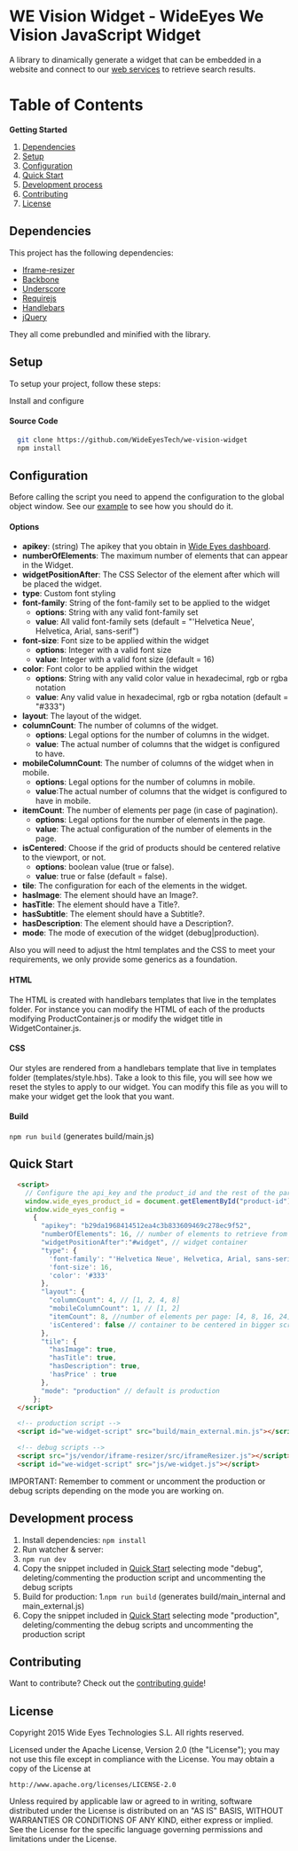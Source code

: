 WE Vision Widget - WideEyes We Vision JavaScript Widget
==============

A library to dinamically generate a widget that can be embedded in a website and connect to our [web services](http://docs.wide-eyes.it) to retrieve search results.

Table of Contents
=================
**Getting Started**

1. [Dependencies](#dependencies)
1. [Setup](#setup)
1. [Configuration](#configuration)
1. [Quick Start](#quick-start)
1. [Development process](#development-process)
1. [Contributing](#contributing)
1. [License](#license)

Dependencies
-------------

This project has the following dependencies:

- [Iframe-resizer](https://github.com/davidjbradshaw/iframe-resizer)
- [Backbone](http://backbonejs.org/)
- [Underscore](http://underscorejs.org/)
- [Requirejs](http://requirejs.org/)
- [Handlebars](http://handlebarsjs.com/)
- [jQuery](http://jquery.com/)

They all come prebundled and minified with the library.

Setup
-------------

To setup your project, follow these steps:

Install and configure

#### Source Code

```sh
  git clone https://github.com/WideEyesTech/we-vision-widget
  npm install
```

Configuration
---------------

Before calling the script you need to append the configuration to the global object window.
See our [example](example.html) to see how you should do it.

#### Options

 * **apikey**: (string) The apikey that you obtain in [Wide Eyes dashboard](http://dashboard.wide-eyes.it/#/APIkey).
 * **numberOfElements**: The maximum number of elements that can appear in the Widget.
 * **widgetPositionAfter**: The CSS Selector of the element after which will be placed the widget.
 * **type**: Custom font styling
  * **font-family**: String of the font-family set to be applied to the widget
     * **options**: String with any valid font-family set 
     * **value**: All valid font-family sets (default = "'Helvetica Neue', Helvetica, Arial, sans-serif")
  * **font-size**: Font size to be applied within the widget
     * **options**: Integer with a valid font size
     * **value**: Integer with a valid font size (default = 16)
  * **color**: Font color to be applied within the widget
     * **options**: String with any valid color value in hexadecimal, rgb or rgba notation
     * **value**: Any valid value in hexadecimal, rgb or rgba notation (default = "#333")
 * **layout**: The layout of the widget.
  * **columnCount**: The number of columns of the widget.
     * **options**: Legal options for the number of columns in the widget.
     * **value**: The actual number of columns that the widget is configured to have.
  * **mobileColumnCount**: The number of columns of the widget when in mobile.
     * **options**: Legal options for the number of columns in mobile.
     * **value**:The actual number of columns that the widget is configured to have in mobile.
  * **itemCount**: The number of elements per page (in case of pagination). 
     * **options**: Legal options for the number of elements in the page.
     * **value**: The actual configuration of the number of elements in the page.
  * **isCentered**: Choose if the grid of products should be centered relative to the viewport, or not. 
     * **options**: boolean value (true or false).
     * **value**: true or false (default = false).
 * **tile**: The configuration for each of the elements in the widget.
  * **hasImage**: The element should have an Image?.
  * **hasTitle**: The element should have a Title?.
  * **hasSubtitle**: The element should have a Subtitle?.
  * **hasDescription**: The element should have a Description?.
 * **mode**: The mode of execution of the widget (debug|production).
 
Also you will need to adjust the html templates and the CSS to meet your requirements, we only provide some generics as a foundation.

#### HTML

The HTML is created with handlebars templates that live in the templates folder. For instance you can modify the HTML of each of the products modifying ProductContainer.js
or modify the widget title in WidgetContainer.js.

#### CSS

Our styles are rendered from a handlebars template that live in templates folder (templates/style.hbs).
Take a look to this file, you will see how we reset the styles to apply to our widget.
You can modify this file as you will to make your widget get the look that you want.

#### Build

```npm run build``` (generates build/main.js)


Quick Start
-------------

```html
  <script>
    // Configure the api_key and the product_id and the rest of the parameters.
    window.wide_eyes_product_id = document.getElementById("product-id").innerHTML;
    window.wide_eyes_config = 
      {
        "apikey": "b29da1968414512ea4c3b833609469c278ec9f52",
        "numberOfElements": 16, // number of elements to retrieve from API
        "widgetPositionAfter":"#widget", // widget container
        "type": {
          'font-family': "'Helvetica Neue', Helvetica, Arial, sans-serif",
          'font-size': 16,
          'color': '#333'
        },
        "layout": {
          "columnCount": 4, // [1, 2, 4, 8]
          "mobileColumnCount": 1, // [1, 2]
          "itemCount": 8, //number of elements per page: [4, 8, 16, 24]
          'isCentered': false // container to be centered in bigger screens: true or false 
        },
        "tile": {
          "hasImage": true,
          "hasTitle": true,
          "hasDescription": true,
          'hasPrice' : true
        },
        "mode": "production" // default is production
      };
  </script>

  <!-- production script -->
  <script id="we-widget-script" src="build/main_external.min.js"></script>

  <!-- debug scripts -->
  <script src="js/vendor/iframe-resizer/src/iframeResizer.js"></script>
  <script id="we-widget-script" src="js/we-widget.js"></script>
```
IMPORTANT: Remember to comment or uncomment the production or debug scripts depending on the mode you are working on.


Development process
--------------------

1. Install dependencies: ```npm install```
2. Run watcher & server: 
  1. ```npm run dev```
  2. Copy the snippet included in [Quick Start](#quick-start) selecting mode "debug", deleting/commenting the production script and uncommenting the debug scripts
3. Build for production: 
  1.```npm run build``` (generates build/main_internal and main_external.js)
  2. Copy the snippet included in [Quick Start](#quick-start) selecting mode "production", deleting/commenting the debug scripts and uncommenting the production script

Contributing
-----------------

Want to contribute? Check out the [contributing guide](CONTRIBUTING.md)!

License
----------------

Copyright 2015 Wide Eyes Technologies S.L. All rights reserved.

Licensed under the Apache License, Version 2.0 (the "License");
you may not use this file except in compliance with the License.
You may obtain a copy of the License at

    http://www.apache.org/licenses/LICENSE-2.0

Unless required by applicable law or agreed to in writing, software
distributed under the License is distributed on an "AS IS" BASIS,
WITHOUT WARRANTIES OR CONDITIONS OF ANY KIND, either express or implied.
See the License for the specific language governing permissions and
limitations under the License.
